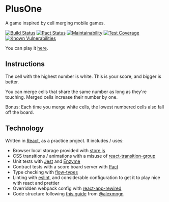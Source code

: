 # PlusOne

A game inspired by cell merging mobile games.

[![Build Status](https://travis-ci.org/TimothyJones/PlusOne.svg?branch=master)](https://travis-ci.org/TimothyJones/PlusOne)
[![Pact Status](https://test.pact.dius.com.au/pacts/provider/The%20Plus%20One%20Game%20ScoreBoard%20Service/consumer/The%20Plus%20One%20Game%20Client/latest/badge.svg)](https://test.pact.dius.com.au/pacts/provider/The%20Plus%20One%20Game%20ScoreBoard%20Service/consumer/The%20Plus%20One%20Game%20Client/latest)
[![Maintainability](https://api.codeclimate.com/v1/badges/79b5d9becb22480550a3/maintainability)](https://codeclimate.com/github/TimothyJones/PlusOne/maintainability)
[![Test Coverage](https://api.codeclimate.com/v1/badges/79b5d9becb22480550a3/test_coverage)](https://codeclimate.com/github/TimothyJones/PlusOne/test_coverage)
[![Known Vulnerabilities](https://snyk.io/test/github/TimothyJones/PlusOne/badge.svg?targetFile=package.json)](https://snyk.io/test/github/TimothyJones/PlusOne?targetFile=package.json)

You can play it [here](https://timothyjones.github.io/PlusOne/).

## Instructions

The cell with the highest number is white. This is your score, and bigger is better.

You can merge cells that share the same number as long as they're touching. Merged cells increase their number by one.

Bonus: Each time you merge white cells, the lowest numbered cells also fall off the board.

## Technology

Written in [React](https://reactjs.org/), as a practice project. It includes / uses:

- Browser local storage provided with [store.js](https://github.com/marcuswestin/store.js/)
- CSS transitions / animations with a misuse of [react-transition-group](https://reactcommunity.org/react-transition-group/css-transition)
- Unit tests with [Jest](https://facebook.github.io/jest/) and [Enzyme](http://airbnb.io/enzyme/)
- Contract tests with a score board server with [Pact](https://docs.pact.io/)
- Type checking with [flow-types](https://flow.org/)
- Linting with [eslint](https://eslint.org/), and considerable configuration to get it to play nice with react and prettier
- Overridden webpack config with [react-app-rewired](https://github.com/timarney/react-app-rewired)
- Code structure following [this guide](https://medium.com/@alexmngn/how-to-better-organize-your-react-applications-2fd3ea1920f1) from [@alexmngn](https://twitter.com/alexmngn)

